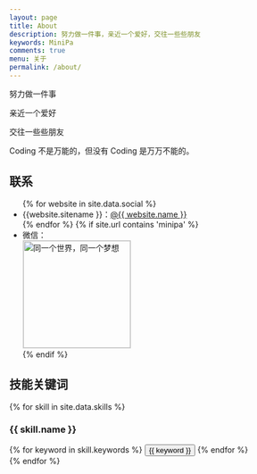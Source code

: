 ```yaml
---
layout: page
title: About
description: 努力做一件事，亲近一个爱好，交往一些些朋友
keywords: MiniPa
comments: true
menu: 关于
permalink: /about/
---
```


努力做一件事

亲近一个爱好

交往一些些朋友

Coding 不是万能的，但没有 Coding 是万万不能的。

## 联系

<ul>
{% for website in site.data.social %}
<li>{{website.sitename }}：<a href="{{ website.url }}" target="_blank">@{{ website.name }}</a></li>
{% endfor %}
{% if site.url contains 'minipa' %}
<li>
微信：<br />
<img style="height:192px;width:192px;border:1px solid lightgrey;" src="{{ assets_base_url }}/assets/images/qrcode.jpg" alt="同一个世界，同一个梦想" />
</li>
{% endif %}
</ul>


## 技能关键词

{% for skill in site.data.skills %}
### {{ skill.name }}
<div class="btn-inline">
{% for keyword in skill.keywords %}
<button class="btn btn-outline" type="button">{{ keyword }}</button>
{% endfor %}
</div>
{% endfor %}
